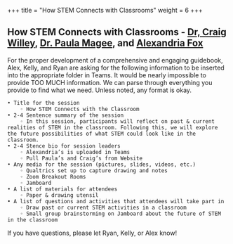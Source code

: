 +++
title = "How STEM Connects with Classrooms"
weight = 6
+++

## How STEM Connects with Classrooms - [Dr, Craig Willey](https://dehsi2022.netlify.app/background/meettheteam/#dr-craig-willey), [Dr. Paula Magee](https://dehsi2022.netlify.app/background/meettheteam/#dr-paula-magee), and [Alexandria Fox](https://dehsi2022.netlify.app/background/meettheteam/#alexandria-fox)

For the proper development of a comprehensive and engaging guidebook, Alex, Kelly, and Ryan are asking for the following information to be inserted into the appropriate folder in Teams.  It would be nearly impossible to provide TOO MUCH information. We can parse through everything you provide to find what we need. 
Unless noted, any format is okay.

    • Title for the session
        ◦ How STEM Connects with the Classroom
    • 2-4 Sentence summary of the session 
        ◦ In this session, participants will reflect on past & current realities of STEM in the classroom. Following this, we will explore the future possibilities of what STEM could look like in the classroom.
    • 2-4 Stence bio for session leaders
        ◦ Alexandria’s is uploaded in Teams
        ◦ Pull Paula’s and Craig’s from Website
    • Any media for the session (pictures, slides, videos, etc.) 
        ◦ Qualtrics set up to capture drawing and notes
        ◦ Zoom Breakout Rooms
        ◦ Jamboard
    • A list of materials for attendees
        ◦ Paper & drawing utensil
    • A list of questions and activities that attendees will take part in
        ◦ Draw past or current STEM activities in a classroom
        ◦ Small group brainstorming on Jamboard about the future of STEM in the classroom

If you have questions, please let Ryan, Kelly, or Alex know!